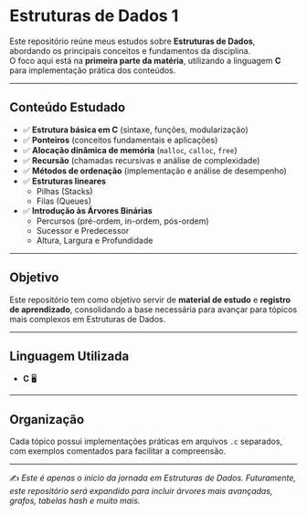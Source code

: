 #  Estruturas de Dados 1

Este repositório reúne meus estudos sobre **Estruturas de Dados**, abordando os principais conceitos e fundamentos da disciplina.  
O foco aqui está na **primeira parte da matéria**, utilizando a linguagem **C** para implementação prática dos conteúdos.

---

##  Conteúdo Estudado

- ✅ **Estrutura básica em C** (sintaxe, funções, modularização)  
- ✅ **Ponteiros** (conceitos fundamentais e aplicações)  
- ✅ **Alocação dinâmica de memória** (`malloc`, `calloc`, `free`)  
- ✅ **Recursão** (chamadas recursivas e análise de complexidade)  
- ✅ **Métodos de ordenação** (implementação e análise de desempenho)  
- ✅ **Estruturas lineares**  
  - Pilhas (Stacks)  
  - Filas (Queues)  
- ✅ **Introdução às Árvores Binárias**  
  - Percursos (pré-ordem, in-ordem, pós-ordem)  
  - Sucessor e Predecessor  
  - Altura, Largura e Profundidade  

---

##  Objetivo

Este repositório tem como objetivo servir de **material de estudo** e **registro de aprendizado**, consolidando a base necessária para avançar para tópicos mais complexos em Estruturas de Dados.

---

##  Linguagem Utilizada

- **C** 🖥️  

---

##  Organização

Cada tópico possui implementações práticas em arquivos `.c` separados, com exemplos comentados para facilitar a compreensão.

---

✍️ *Este é apenas o início da jornada em Estruturas de Dados. Futuramente, este repositório será expandido para incluir árvores mais avançadas, grafos, tabelas hash e muito mais.*
